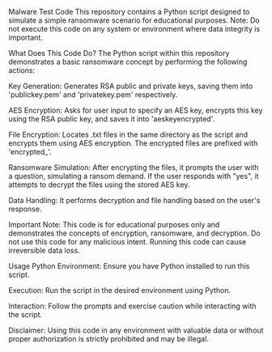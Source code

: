 Malware Test Code
This repository contains a Python script designed to simulate a simple ransomware scenario for educational purposes. Note: Do not execute this code on any system or environment where data integrity is important.

What Does This Code Do?
The Python script within this repository demonstrates a basic ransomware concept by performing the following actions:

Key Generation: Generates RSA public and private keys, saving them into 'publickey.pem' and 'privatekey.pem' respectively.

AES Encryption: Asks for user input to specify an AES key, encrypts this key using the RSA public key, and saves it into 'aeskeyencrypted'.

File Encryption: Locates .txt files in the same directory as the script and encrypts them using AES encryption. The encrypted files are prefixed with 'encrypted_'.

Ransomware Simulation: After encrypting the files, it prompts the user with a question, simulating a ransom demand. If the user responds with "yes", it attempts to decrypt the files using the stored AES key.

Data Handling: It performs decryption and file handling based on the user's response.

Important Note: This code is for educational purposes only and demonstrates the concepts of encryption, ransomware, and decryption. Do not use this code for any malicious intent. Running this code can cause irreversible data loss.

Usage
Python Environment: Ensure you have Python installed to run this script.

Execution: Run the script in the desired environment using Python.

Interaction: Follow the prompts and exercise caution while interacting with the script.

Disclaimer: Using this code in any environment with valuable data or without proper authorization is strictly prohibited and may be illegal.
